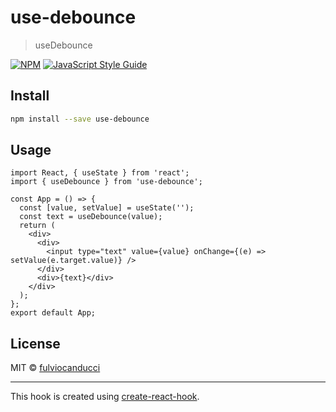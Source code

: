 # use-debounce

> useDebounce

[![NPM](https://img.shields.io/npm/v/use-debounce.svg)](https://www.npmjs.com/package/use-debounce) [![JavaScript Style Guide](https://img.shields.io/badge/code_style-standard-brightgreen.svg)](https://standardjs.com)

## Install

```bash
npm install --save use-debounce
```

## Usage

```tsx
import React, { useState } from 'react';
import { useDebounce } from 'use-debounce';

const App = () => {
  const [value, setValue] = useState('');
  const text = useDebounce(value);
  return (
    <div>
      <div>
        <input type="text" value={value} onChange={(e) => setValue(e.target.value)} />
      </div>
      <div>{text}</div>
    </div>
  );
};
export default App;
```

## License

MIT © [fulviocanducci](https://github.com/fulviocanducci)

---

This hook is created using [create-react-hook](https://github.com/hermanya/create-react-hook).
